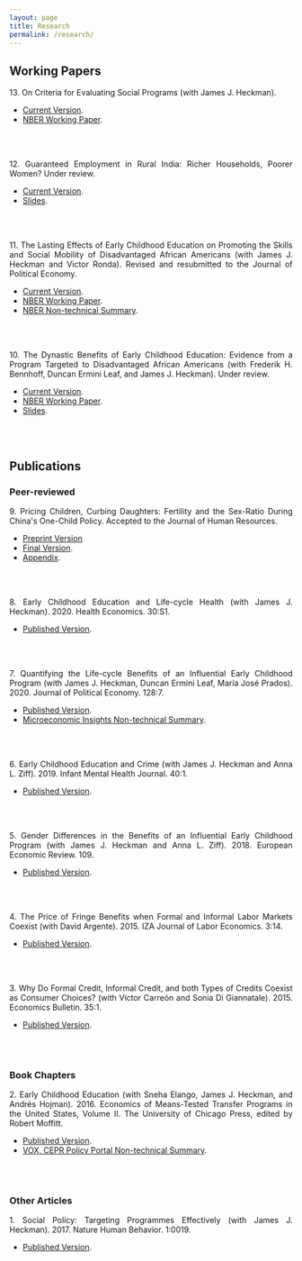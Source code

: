 ```yaml
---
layout: page
title: Research
permalink: /research/
---
```

<style>body {text-align: justify}</style>
## Working Papers

13\. On Criteria for Evaluating Social Programs (with James J. Heckman).
* [Current Version](https://www.dropbox.com/s/t8ph0bwbg0q7x9c/oncriteria_2022-06-17e_jlg.pdf?dl=0).
* [NBER Working Paper](https://www.dropbox.com/s/fmzlaftadxmkb7z/w30005.pdf?dl=0).
<br/>
<br/>

12\. Guaranteed Employment in Rural India: Richer Households, Poorer Women? Under review.
* [Current Version](https://www.dropbox.com/s/seo3ove2e09vh18/gem_paper_05222022a_jlg.pdf?dl=0).
* [Slides](https://www.dropbox.com/s/yfg0iwq3f0ubi5d/gem_slides_03072022a_jlg.pdf?dl=0).
<br/>
<br/>

11\. The Lasting Effects of Early Childhood Education on Promoting the Skills and Social Mobility of Disadvantaged African Americans (with James J. Heckman and Victor Ronda). Revised and resubmitted to the Journal of Political Economy.
* [Current Version](https://www.dropbox.com/s/j3pq3gqx7j70th5/perrysecondgen_paper_05222022a_jlg.pdf?dl=0).
* [NBER Working Paper](https://www.dropbox.com/s/j064n60f2pg5mbg/w29057.pdf?dl=0).
* [NBER Non-technical Summary](https://www.nber.org/digest-202110/intergenerational-impacts-perry-preschool-project).
<br/>
<br/>

10\. The Dynastic Benefits of Early Childhood Education: Evidence from a Program Targeted to Disadvantaged African Americans (with Frederik H. Bennhoff, Duncan Ermini Leaf, and James J. Heckman). Under review.
* [Current Version](https://www.dropbox.com/s/4owab3mx3ip95y3/perrycba_paper_2022-05-31a_jlg.pdf?dl=0).
* [NBER Working Paper](https://www.dropbox.com/s/6brsiqua5eifvg6/w29004.pdf?dl=0).
* [Slides](https://www.dropbox.com/s/owruqp66sf1l4eg/perrcba_slides_2022-04-24a_jlg.pdf?dl=0).
<br/>
<br/>

## Publications
### Peer-reviewed

9\. Pricing Children, Curbing Daughters: Fertility and the Sex-Ratio During China's One-Child Policy. Accepted to the Journal of Human Resources.
* [Preprint Version](http://jhr.uwpress.org/content/early/2022/03/31/jhr.0820-11118R1.full.pdf+html)
* [Final Version](https://www.dropbox.com/s/19rvs85us3fssyj/pricingchildren_paper_02252022a_jlg.pdf?dl=0). 
* [Appendix](https://www.dropbox.com/s/lunjmsbd6bjgspi/pricingchildren_appendix_02252022a_jlg.pdf?dl=0).
<br/>
<br/>

8\. Early Childhood Education and Life-cycle Health (with James J. Heckman). 2020. Health Economics. 30:S1.
* [Published Version](https://www.dropbox.com/s/viq16eci1e0kxkn/healtheconomics.pdf?dl=0).
<br/>
<br/>

7\. Quantifying the Life-cycle Benefits of an Influential Early Childhood Program (with James J. Heckman, Duncan Ermini Leaf, María José Prados). 2020. Journal of Political Economy. 128:7.
* [Published Version](https://www.dropbox.com/s/1yinom4vsgl3afc/705718.pdf?dl=0). 
* [Microeconomic Insights Non-technical Summary](https://microeconomicinsights.org/life-cycle-benefits-of-early-childhood-programs-evidence-from-an-influential-early-childhood-program/).
<br/>
<br/>

6\. Early Childhood Education and Crime (with James J. Heckman and Anna L. Ziff). 2019. Infant Mental Health Journal. 40:1.
* [Published Version](https://www.dropbox.com/s/g20mp915abtldpl/earlyandcrime.pdf?dl=0).
<br/>
<br/>

5\. Gender Differences in the Benefits of an Influential Early Childhood Program (with James J. Heckman and Anna L. Ziff). 2018. European Economic Review. 109.
* [Published Version](https://www.dropbox.com/s/q6mowvkjpz1us5h/1-s2.0-S0014292118300953-main.pdf?dl=0).
<br/>
<br/>

4\. The Price of Fringe Benefits when Formal and Informal Labor Markets Coexist (with David Argente). 2015. IZA Journal of Labor Economics. 3:14.
* [Published Version](https://www.dropbox.com/s/11lazt40lqi80wl/s40172-014-0014-0.pdf?dl=0).
<br/>
<br/>

3\. Why Do Formal Credit, Informal Credit, and both Types of Credits Coexist as Consumer Choices? (with Víctor Carreón and Sonia Di Giannatale). 2015. Economics Bulletin. 35:1.
* [Published Version](https://www.dropbox.com/s/zjffr0busvzl8n9/EB-15-V35-I1-P10.pdf?dl=0).
<br/>
<br/>

### Book Chapters
2\. Early Childhood Education (with Sneha Elango, James J. Heckman, and Andrés Hojman). 2016. Economics of Means-Tested Transfer Programs in the United States, Volume II. The University of Chicago Press, edited by Robert Moffitt.
* [Published Version](https://www.dropbox.com/s/u60uewgz4asd5os/c13489.pdf?dl=0).
* [VOX, CEPR Policy Portal Non-technical Summary](https://voxeu.org/article/early-childhood-education-and-social-mobility).
<br/>
<br/>

### Other Articles
1\. Social Policy: Targeting Programmes Effectively (with James J. Heckman). 2017. Nature Human Behavior. 1:0019.
* [Published Version](https://www.dropbox.com/s/8rktlxe288yrr2t/s41562-016-0019.pdf?dl=0).